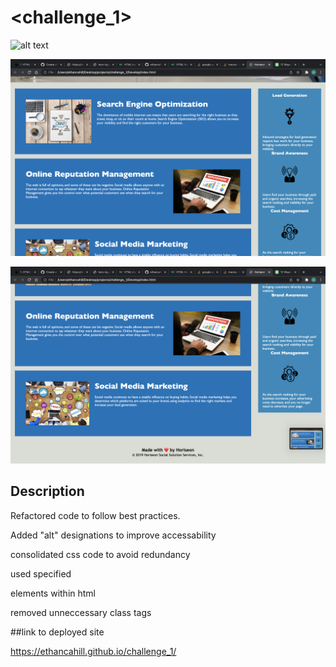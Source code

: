 
# <challenge_1>

![alt text](./assets/images/screenshot1.png "First third of page")

![alt text](./assets/images/screenshot2.png "Second third of page")

![alt text](./assets/images/screenshot3.png "final third of page")

## Description

Refactored code to follow best practices. 

Added "alt" designations to improve accessability

consolidated css code to avoid redundancy

used specified <div> elements within html
  
removed unneccessary class tags

##link to deployed site
  
https://ethancahill.github.io/challenge_1/
